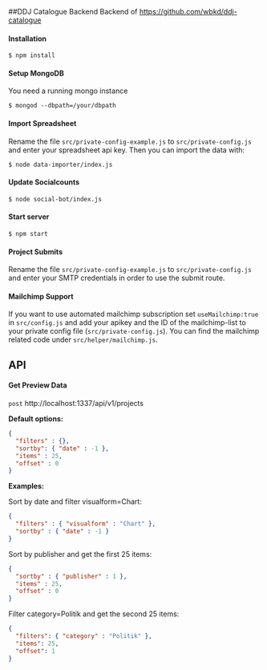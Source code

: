 ##DDJ Catalogue Backend
Backend of https://github.com/wbkd/ddj-catalogue

#### Installation
```
$ npm install
```

#### Setup MongoDB
You need a running mongo instance
```
$ mongod --dbpath=/your/dbpath
```

#### Import Spreadsheet
Rename the file `src/private-config-example.js` to `src/private-config.js` and enter your spreadsheet api key.
Then you can import the data with:
```
$ node data-importer/index.js
```

#### Update Socialcounts
```
$ node social-bot/index.js
```

#### Start server
```
$ npm start
```

#### Project Submits
Rename the file `src/private-config-example.js` to `src/private-config.js` and enter your SMTP credentials in order to use the submit route.

#### Mailchimp Support
If you want to use automated mailchimp subscription set `useMailchimp:true` in `src/config.js` and add your apikey and the ID of the mailchimp-list to your private config file (`src/private-config.js`). You can find the mailchimp related code under `src/helper/mailchimp.js`.

## API

#### Get Preview Data

`post` http://localhost:1337/api/v1/projects

**Default options:**

```json
{
  "filters" : {},
  "sortby": { "date" : -1 }, 
  "items" : 25, 
  "offset" : 0
}
```

**Examples:**

Sort by date and filter visualform=Chart:
```json
{ 
  "filters" : { "visualform" : "Chart" }, 
  "sortby" : { "date" : -1 }  
}
```

Sort by publisher and get the first 25 items:
```json
{ 
  "sortby" : { "publisher" : 1 }, 
  "items" : 25, 
  "offset" : 0  
}
```

Filter category=Politik and get the second 25 items:
```json
{ 
  "filters": { "category" : "Politik" }, 
  "items": 25, 
  "offset": 1  
}
```

